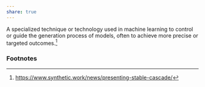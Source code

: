 ```yaml
---
share: true
---
```

A specialized technique or technology used in machine learning to control or guide the generation process of models, often to achieve more precise or targeted outcomes.[^1]

### Footnotes

[^1]: https://www.synthetic.work/news/presenting-stable-cascade/